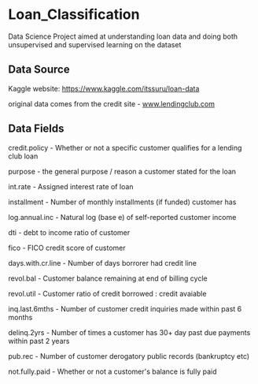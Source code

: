# Loan_Classification
Data Science Project aimed at understanding loan data and doing both unsupervised and supervised learning on the dataset

## Data Source
Kaggle website: https://www.kaggle.com/itssuru/loan-data

original data comes from the credit site - www.lendingclub.com

## Data Fields
credit.policy - Whether or not a specific customer qualifies for a lending club loan

purpose - the general purpose / reason a customer stated for the loan

int.rate - Assigned interest rate of loan

installment - Number of monthly installments (if funded) customer has

log.annual.inc - Natural log (base e) of self-reported customer income

dti - debt to income ratio of customer

fico - FICO credit score of customer

days.with.cr.line - Number of days borrorer had credit line

revol.bal - Customer balance remaining at end of billing cycle

revol.util - Customer ratio of credit borrowed : credit avaiable

inq.last.6mths - Number of customer credit inquiries made within past 6 months

delinq.2yrs - Number of times a customer has 30+ day past due payments within past 2 years

pub.rec - Number of customer derogatory public records (bankruptcy etc)

not.fully.paid - Whether or not a customer's balance is fully paid
